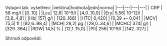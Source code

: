 
<div class="w3-row">
<div class="w3-half">

<div class="w3-khaki w3-xlarge w3-padding w3-margin">

Vstupní lab. vyšetření: 
|veličina|hodnota|jedn|norma|
|---|---|---|---|
| CRP | 58 mg/l | [0..10] |
|Leu| 12,6| 10^9/l |	[4,0..10,0] |
|Ery| 5,56| 10^12/l |	[3,8..4,8] |
|Hb| 157| g/l |		[120..168] |
|HTC| 0,420| |		[0,39 +- 0,04] |
|MCV| 75,5| fl |		[82,6..98,4] |
|MCH| 28,2| pg |		[28,0..34,6] |
|MCHC| 374| g/l |		[329..364] |
|RDW| 14,5| % |		[12,1..15,0] |
|Plt| 256| 10^9/l | 		[142..327] |



</div>

</div>
<div class="w3-half">
<bdl-quizx id="q1" type="choice2" 
          question=" Rozbor výsledků krevního obrazu - proč má pacient normální hematokrit (0,42), ale erytrocyty mají nižší MCV?" 
          answers=" Vlivem hemokoncentrace při osmotické diuréze v kombinaci s hyperosmolaritou vedoucí ke zmenšení MCV erytrocytů, vliv může mít i dopočet těchto hodnot manuálně. |Dominantním mechanismem je alterace membrány erytrocytů při průchodu slezinou, erytrocyty poškozené hyperosmolárním prostředím a acidózou ztrácí část své membrány a zmenšují svůj povrch, nejsou však nadměrně destruovány, proto je hematokrit v normě." 
          correctoptions="true|false" 
          explanations="ano|ne" 
          buttontitle="zkontrolovat odpověď"></bdl-quizx>
<bdl-quizx id="q2" type="choice2" 
          question="Jaký je důvod leukocytózy a co by bylo vhodné doplnit za další vyšetření?" 
          answers="Pro leukocytózu bych doplnil diferenciální rozpočet leukocytů a CRP. V rozboru vidíme leukocytózu a elevaci CRP k hodnotě 58mg/L, predominantně v neutrofilech, což je dáno susp. konkomitantně probíhajícím infektem v kombinaci se stresovou reakcí, tedy vyplavením neutrofilů z KD a sleziny vlivem glukokortikoidů.|Pacient má suspektní konkomitantní hematologické onemocnění, nelze vyloučit leukémii či leukemizovaný lymfom, doplním vyšetření průtokovou cytometrií z periferní krve k vyloučení či potvrzení této možnosti a naplánuji trepanobiopsii." 
          correctoptions="true|false" 
          explanations="ano|ne" 
          buttontitle="zkontrolovat odpověď" ></bdl-quizx>
<bdl-quiz-summary id="qs1">
  Shrnutí odpovědí:
</bdl-quiz-summary>          
<bdl-quiz-control ids="q1,q2,qs1"></bdl-quiz-control>          
</div>
</div>
